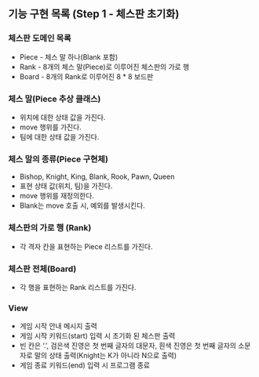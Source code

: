 ## 기능 구현 목록 (Step 1 - 체스판 초기화)

### 체스판 도메인 목록

- Piece - 체스 말 하나(Blank 포함)
- Rank - 8개의 체스 말(Piece)로 이루어진 체스판의 가로 행
- Board - 8개의 Rank로 이루어진 8 * 8 보드판

### 체스 말(Piece 추상 클래스)

- 위치에 대한 상태 값을 가진다.
- move 행위를 가진다.
- 팀에 대한 상태 값을 가진다.

### 체스 말의 종류(Piece 구현체)

- Bishop, Knight, King, Blank, Rook, Pawn, Queen
- 표현 상태 값(위치, 팀)을 가진다.
- move 행위를 재정의한다.
- Blank는 move 호출 시, 예외를 발생시킨다.

### 체스판의 가로 행 (Rank)

- 각 격자 칸을 표현하는 Piece 리스트를 가진다.

### 체스판 전체(Board)

- 각 행을 표현하는 Rank 리스트를 가진다.

### View

- 게임 시작 안내 메시지 출력
- 게임 시작 키워드(start) 입력 시 초기화 된 체스판 출력
- 빈 칸은 ‘.’, 검은색 진영은 첫 번째 글자의 대문자, 흰색 진영은 첫 번째 글자의 소문자로 말의 상태 출력(Knight는 K가 아니라 N으로 출력)
- 게임 종료 키워드(end) 입력 시 프로그램 종료